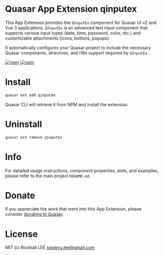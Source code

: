 # Quasar App Extension qinputex

This App Extension provides the `QInputEx` component for Quasar UI v2 and Vue 3 applications. `QInputEx` is an advanced text input component that supports various input types (date, time, password, color, etc.) and customizable attachments (icons, buttons, popups).

It automatically configures your Quasar project to include the necessary Quasar components, directives, and i18n support required by `QInputEx`.

[![npm](https://img.shields.io/npm/v/quasar-app-extension-qinputex.svg?label=quasar-app-extension-qinputex)](https://www.npmjs.com/package/quasar-app-extension-qinputex)
[![npm](https://img.shields.io/npm/dt/quasar-app-extension-qinputex.svg)](https://www.npmjs.com/package/quasar-app-extension-qinputex)

# Install
```bash
quasar ext add qinputex
```
Quasar CLI will retrieve it from NPM and install the extension.

# Uninstall
```bash
quasar ext remove qinputex
```

# Info
For detailed usage instructions, component properties, slots, and examples, please refer to the main project `README.md`.

# Donate
If you appreciate the work that went into this App Extension, please consider [donating to Quasar](https://donate.quasar.dev).

# License
MIT (c) Riceball LEE <snowyu.lee@gmail.com>